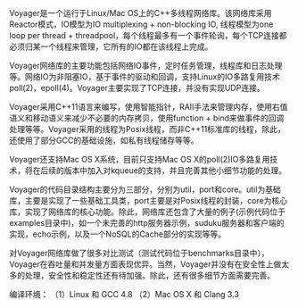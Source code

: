 Voyager是一个运行于Linux/Mac OS上的C++多线程网络库。该网络库采用Reactor模式，IO模型为IO multiplexing + non-blocking IO, 线程模型为one loop per thread + threadpool，每个线程最多有一个事件轮询，每个TCP连接都必须归某一个线程来管理，它所有的IO都在该线程上完成。

Voyager网络库的主要功能包括网络IO事件，定时任务管理，线程库和日志处理等。网络IO为非阻塞IO，基于事件的驱动和回调，支持Linux的IO多路复用技术poll(2)，epoll(4)。Voyager主要实现了TCP连接，并没有实现UDP连接。

Voyager采用C++11语言来编写，使用智能指针，RAII手法来管理内存，使用右值语义和移动语义来减少不必要的内存拷贝，使用function + bind来做事件的回调处理等等。Voyager采用的线程为Posix线程，而非C++11标准库的线程，除此，还使用了部分GCC的基础设施，如私有线程储存等等。

Voyager还支持Mac OS X系统，目前只支持Mac OS X的poll(2)IO多路复用技术，将在后续的版本中加入对kqueue的支持，并且完善其他小细节功能的处理。

Voyager的代码目录结构主要分为三部分，分别为util，port和core。util为基础库，主要是实现了一些基础工具类，port主要是对Posix线程的封装，core为核心库，实现了网络库的核心功能。除此，网络库还包含了大量的例子(示例代码位于examples目录中)，如一个未完善的http服务器示例，suduku服务器和客户端的实现，echo示例，以及一个NoSQL的Cache部分的实现等等。

对Voyager网络库做了很多对比测试（测试代码位于benchmarks目录中），Voyager在吞吐量和并发量方面表现优异。当然，Voyager并没有在安全性上做太多的处理，安全性和稳定性还有待加强。除此，还有很多细节方面需要完善。

编译环境：
（1）Linux 和 GCC 4.8
（2）Mac OS X 和 Clang 3.3
